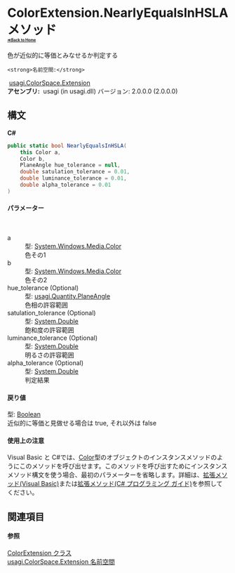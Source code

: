 # ColorExtension.NearlyEqualsInHSLA メソッド <div style="font-size:30%"><a href="https://github.com/usagi/usagi.cs/blob/master/docs/Home.md">≪Back to Home</a></div> 

色が近似的に等価とみなせるか判定する


    <strong>名前空間:</strong>
&nbsp;<a href="N_usagi_ColorSpace_Extension.md">usagi.ColorSpace.Extension</a><br /><strong>アセンブリ:</strong>
&nbsp;usagi (in usagi.dll) バージョン: 2.0.0.0 (2.0.0.0)

## 構文

**C#**<br />
``` C#
public static bool NearlyEqualsInHSLA(
	this Color a,
	Color b,
	PlaneAngle hue_tolerance = null,
	double satulation_tolerance = 0.01,
	double luminance_tolerance = 0.01,
	double alpha_tolerance = 0.01
)
```


#### パラメーター
&nbsp;<dl><dt>a</dt><dd>型: <a href="http://msdn2.microsoft.com/ja-jp/library/ms653055" target="_blank">System.Windows.Media.Color</a><br />色その1</dd><dt>b</dt><dd>型: <a href="http://msdn2.microsoft.com/ja-jp/library/ms653055" target="_blank">System.Windows.Media.Color</a><br />色その2</dd><dt>hue_tolerance (Optional)</dt><dd>型: <a href="T_usagi_Quantity_PlaneAngle.md">usagi.Quantity.PlaneAngle</a><br />色相の許容範囲</dd><dt>satulation_tolerance (Optional)</dt><dd>型: <a href="http://msdn2.microsoft.com/ja-jp/library/643eft0t" target="_blank">System.Double</a><br />飽和度の許容範囲</dd><dt>luminance_tolerance (Optional)</dt><dd>型: <a href="http://msdn2.microsoft.com/ja-jp/library/643eft0t" target="_blank">System.Double</a><br />明るさの許容範囲</dd><dt>alpha_tolerance (Optional)</dt><dd>型: <a href="http://msdn2.microsoft.com/ja-jp/library/643eft0t" target="_blank">System.Double</a><br />判定結果</dd></dl>

#### 戻り値
型: <a href="http://msdn2.microsoft.com/ja-jp/library/a28wyd50" target="_blank">Boolean</a><br />近似的に等価と見做せる場合は true, それ以外は false

#### 使用上の注意
Visual Basic と C#では、<a href="http://msdn2.microsoft.com/ja-jp/library/ms653055" target="_blank">Color</a>型のオブジェクトのインスタンスメソッドのようにこのメソッドを呼び出せます。このメソッドを呼び出すためにインスタンスメソッド構文を使う場合、最初のパラメーターを省略します。詳細は、<a href="http://msdn.microsoft.com/ja-jp/library/bb384936.aspx" target="_blank">拡張メソッド(Visual Basic)</a>または<a href="http://msdn.microsoft.com/ja-jp/library/bb383977.aspx" target="_blank">拡張メソッド(C# プログラミング ガイド)</a>を参照してください。

## 関連項目


#### 参照
<a href="T_usagi_ColorSpace_Extension_ColorExtension.md">ColorExtension クラス</a><br /><a href="N_usagi_ColorSpace_Extension.md">usagi.ColorSpace.Extension 名前空間</a><br />